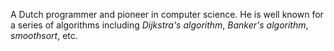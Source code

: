 A Dutch programmer and pioneer in computer science. He is well known for a
series of algorithms including *Dijkstra's algorithm*, *Banker's algorithm*,
*smoothsort*, etc.
